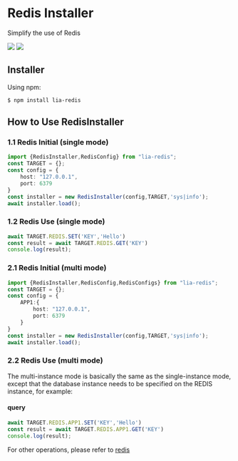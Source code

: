 # Redis Installer
Simplify the use of Redis

![](https://img.shields.io/badge/version-1.0.0-lightgrey)
![](https://img.shields.io/badge/node-16.%2B-brightgreen)

## Installer
Using npm:
```shell
$ npm install lia-redis
```

## How to Use RedisInstaller
### 1.1 Redis Initial (single mode)
```typescript
import {RedisInstaller,RedisConfig} from "lia-redis";
const TARGET = {};
const config = {
    host: "127.0.0.1",
    port: 6379
}
const installer = new RedisInstaller(config,TARGET,'sys|info');
await installer.load();
```
### 1.2 Redis Use (single mode)

```typescript
await TARGET.REDIS.SET('KEY','Hello')
const result = await TARGET.REDIS.GET('KEY')
console.log(result);

```

### 2.1 Redis Initial (multi mode)

```typescript
import {RedisInstaller,RedisConfig,RedisConfigs} from "lia-redis";
const TARGET = {};
const config = {
    APP1:{
        host: "127.0.0.1",
        port: 6379
    }
}
const installer = new RedisInstaller(config,TARGET,'sys|info');
await installer.load();
```

### 2.2 Redis Use (multi mode)
The multi-instance mode is basically the same as the single-instance mode, except that the database instance needs to be specified on the REDIS instance, for example:
#### query
```typescript
await TARGET.REDIS.APP1.SET('KEY','Hello')
const result = await TARGET.REDIS.APP1.GET('KEY')
console.log(result);

```

For other operations, please refer to [redis](https://www.npmjs.com/package/redis)

